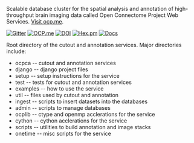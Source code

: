 Scalable database cluster for the spatial analysis and annotation of high-throughput brain imaging data called Open Connectome Project Web Services. [Visit ocp.me](http://ocp.me).

[![Gitter](https://badges.gitter.im/Join%20Chat.svg)](https://gitter.im/openconnectome/open-connectome?utm_source=badge&utm_medium=badge&utm_campaign=pr-badge&utm_content=body_badge)
[![OCP.me](https://img.shields.io/badge/Visit-ocp.me-ff69b4.svg)](http://ocp.me/)
[![DOI](https://zenodo.org/badge/doi/10.5281/zenodo.19972.svg)](http://dx.doi.org/10.5281/zenodo.19972)
[![Hex.pm](https://img.shields.io/hexpm/l/plug.svg)](http://www.apache.org/licenses/LICENSE-2.0.html)
[![Docs](https://img.shields.io/badge/Docs-latest-brightgreen.svg)](http://mri.ocp.me/open-connectome/)

Root directory of the cutout and annotation services.
Major directories include:

  * ocpca -- cutout and annotation services
  * django -- django project files
  * setup -- setup instructions for the service
  * test -- tests for cutout and annotation services
  * examples -- how to use the service
  * util -- files used by cutout and annotation
  * ingest -- scripts to insert datasets into the databases
  * admin -- scripts to manage databases
  * ocplib -- ctype and openmp acclerations for the service
  * cython -- cython acclerations for the service
  * scripts -- utilities to build annotation and image stacks
  * onetime -- misc scripts for the service
